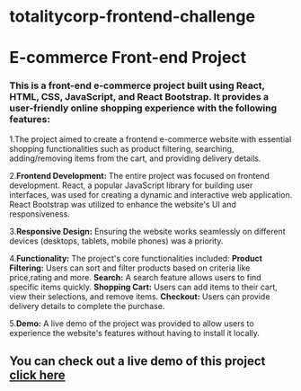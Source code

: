 # totalitycorp-frontend-challenge

# E-commerce Front-end Project
### This is a front-end e-commerce project built using React, HTML, CSS, JavaScript, and React Bootstrap. It provides a user-friendly online shopping experience with the following features:
1.The project aimed to create a frontend e-commerce website with essential shopping functionalities such as product filtering, searching, adding/removing items from the cart, and providing delivery details.

2.**Frontend Development:**  The entire project was focused on frontend development. React, a popular JavaScript library for building user interfaces, was used for creating a dynamic and interactive web application. React Bootstrap was utilized to enhance the website's UI and responsiveness.

3.**Responsive Design:**  Ensuring the website works seamlessly on different devices (desktops, tablets, mobile phones) was a priority.

4.**Functionality:**  The project's core functionalities included:
**Product Filtering:** Users can sort and filter products based on criteria like price,rating and more.
**Search:** A search feature allows users to find specific items quickly.
**Shopping Cart:** Users can add items to their cart, view their selections, and remove items.
**Checkout:** Users can provide delivery details to complete the purchase.

5.**Demo:** A live demo of the project was provided to allow users to experience the website's features without having to install it locally.

## You can check out a live demo of this project [click here](https://s-mart-ashim.netlify.app/)




